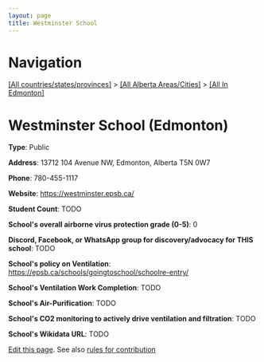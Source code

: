 ```yaml
---
layout: page
title: Westminster School
---
```

# Navigation

[[All countries/states/provinces]](../../..) > [[All Alberta Areas/Cities]](../..) > [[All In Edmonton]](..)

# Westminster School (Edmonton)

**Type**: Public

**Address**: 13712 104 Avenue NW, Edmonton, Alberta T5N 0W7

**Phone**: 780-455-1117

**Website**: <https://westminster.epsb.ca/>

**Student Count**: TODO

**School's overall airborne virus protection grade (0-5)**: 0

**Discord, Facebook, or WhatsApp group for discovery/advocacy for THIS school**: TODO

**School's policy on Ventilation**: <https://epsb.ca/schools/goingtoschool/schoolre-entry/>

**School's Ventilation Work Completion**: TODO

**School's Air-Purification**: TODO

**School's CO2 monitoring to actively drive ventilation and filtration**: TODO

**School's Wikidata URL**: TODO


[Edit this page](https://github.com/ventilate-schools/AB/edit/main/./Edmonton/Westminster_School.md). See also [rules for contribution](../../../contribution-rules/)